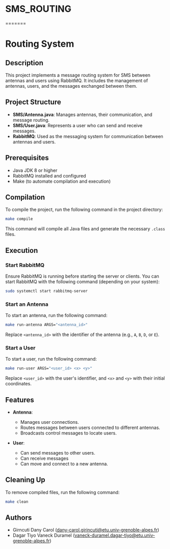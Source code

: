 # SMS_ROUTING
=======
# Routing System

## Description

This project implements a message routing system for SMS between antennas and users using RabbitMQ. It includes the management of antennas, users, and the messages exchanged between them.

## Project Structure

- **SMS/Antenna.java**: Manages antennas, their communication, and message routing.
- **SMS/User.java**: Represents a user who can send and receive messages.
- **RabbitMQ**: Used as the messaging system for communication between antennas and users.

## Prerequisites

- Java JDK 8 or higher
- RabbitMQ installed and configured
- Make (to automate compilation and execution)

## Compilation

To compile the project, run the following command in the project directory:

```sh
make compile
```

This command will compile all Java files and generate the necessary `.class` files.

## Execution

### Start RabbitMQ

Ensure RabbitMQ is running before starting the server or clients. You can start RabbitMQ with the following command (depending on your system):

```sh
sudo systemctl start rabbitmq-server
```

### Start an Antenna

To start an antenna, run the following command:

```sh
make run-antenna ARGS="<antenna_id>"
```

Replace `<antenna_id>` with the identifier of the antenna (e.g., `A`, `B`, `D`, or `E`).

### Start a User

To start a user, run the following command:

```sh
make run-user ARGS="<user_id> <x> <y>"
```

Replace `<user_id>` with the user's identifier, and `<x>` and `<y>` with their initial coordinates.

## Features

- **Antenna**:
  - Manages user connections.
  - Routes messages between users connected to different antennas.
  - Broadcasts control messages to locate users.

- **User**:
  - Can send messages to other users.
  - Can receive messages
  - Can move and connect to a new antenna.

## Cleaning Up

To remove compiled files, run the following command:

```sh
make clean
```

## Authors

- Girncuti Dany Carol (dany-carol.girincuti@etu.univ-grenoble-alpes.fr)
- Dagar Tiyo Vaneck Duramel (vaneck-duramel.dagar-tiyo@etu.univ-grenoble-alpes.fr)
